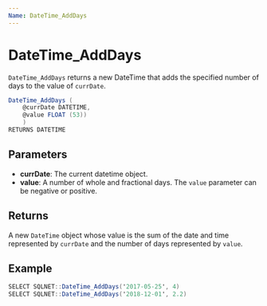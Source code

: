 ```yaml
---
Name: DateTime_AddDays
---
```


# DateTime_AddDays

`DateTime_AddDays` returns a new DateTime that adds the specified number of days to the value of `currDate`.

```csharp
DateTime_AddDays (
	@currDate DATETIME, 
	@value FLOAT (53))
	)
RETURNS DATETIME
```

## Parameters

  - **currDate**: The current datetime object.
  - **value**: A number of whole and fractional days. The `value` parameter can be negative or positive.

## Returns

A new `DateTime` object whose value is the sum of the date and time represented by `currDate` and the number of days represented by `value`.

## Example

```csharp
SELECT SQLNET::DateTime_AddDays('2017-05-25', 4)
SELECT SQLNET::DateTime_AddDays('2018-12-01', 2.2)
```

